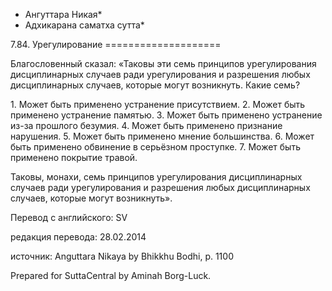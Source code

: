 * Ангуттара Никая*
* Адхикарана саматха сутта*

7\.84\. Урегулирование
\=\=\=\=\=\=\=\=\=\=\=\=\=\=\=\=\=\=\=\=

Благословенный сказал: «Таковы эти семь принципов урегулирования дисциплинарных случаев ради урегулирования и разрешения любых дисциплинарных случаев, которые могут возникнуть\. Какие семь?

1\. Может быть применено устранение присутствием\.
2\. Может быть применено устранение памятью\.
3\. Может быть применено устранение из\-за прошлого безумия\.
4\. Может быть применено признание нарушения\.
5\. Может быть применено мнение большинства\.
6\. Может быть применено обвинение в серьёзном проступке\.
7\. Может быть применено покрытие травой\.

Таковы, монахи, семь принципов урегулирования дисциплинарных случаев ради урегулирования и разрешения любых дисциплинарных случаев, которые могут возникнуть»\.

Перевод с английского: SV

редакция перевода: 28\.02\.2014

источник: Anguttara Nikaya by Bhikkhu Bodhi, p\. 1100

Prepared for SuttaCentral by Aminah Borg\-Luck\.